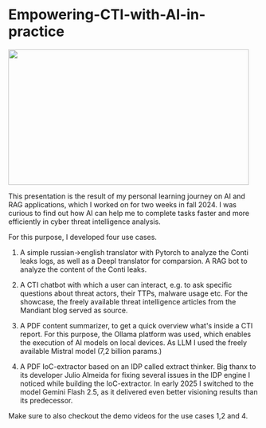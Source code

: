 # Empowering-CTI-with-AI-in-practice

<img src="https://github.com/fboldewin/Empowering-CTI-with-AI-in-practice/blob/main/Title.PNG" height="272" width="483">

This presentation is the result of my personal learning journey on AI and RAG applications, which I worked on for two weeks in fall 2024.
I was curious to find out how AI can help me to complete tasks faster and more efficiently in cyber threat intelligence analysis.

For this purpose, I developed four use cases.

 1. A simple russian->english translator with Pytorch to analyze the Conti leaks logs, as well as a Deepl translator for comparsion.
     A RAG bot to analyze the content of the Conti leaks.

 2. A CTI chatbot with which a user can interact, e.g. to ask specific questions about threat actors, their TTPs, malware usage etc.
    For the showcase, the freely available threat intelligence articles from the Mandiant blog served as source.

 3. A PDF content summarizer, to get a quick overview what's inside a CTI report.
    For this purpose, the Ollama platform was used, which enables the execution of AI models on local devices.
    As LLM I used the freely available Mistral model (7,2 billion params.)

 4. A PDF IoC-extractor based on an IDP called extract thinker.
    Big thanx to its developer Julio Almeida for fixing several issues in the IDP engine I noticed while building the IoC-extractor.
    In early 2025 I switched to the model Gemini Flash 2.5, as it delivered even better visioning results than its predecessor.

Make sure to also checkout the demo videos for the use cases 1,2 and 4.
